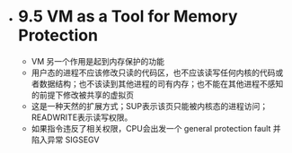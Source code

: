 - # 9.5 VM as a Tool for Memory Protection  
	- VM 另一个作用是起到内存保护的功能  
	- 用户态的进程不应该修改只读的代码区，也不应该读写任何内核的代码或者数据结构；也不该读到其他进程的司有内存；也不能在其他进程不感知的前提下修改被共享的虚拟页  
	- 这是一种天然的扩展方式；SUP表示该页只能被内核态的进程访问；READWRITE表示读写权限。  
	- 如果指令违反了相关权限，CPU会出发一个 general protection fault 并陷入异常 SIGSEGV  